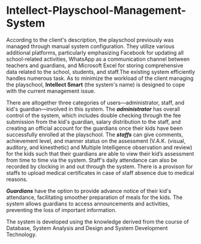 # Intellect-Playschool-Management-System

According to the client's description, the playschool previously was managed through manual system configuration. They utilize various additional platforms, particularly emphasizing Facebook for updating all school-related activities, WhatsApp as a communication channel between teachers and guardians, and Microsoft Excel for storing comprehensive data related to the school, students, and staff.The existing system efficiently handles numerous task. As to minimize the workload of the client managing the playschool, **Intellect Smart** (the system's name) is designed to cope with the current management issue.

There are altogether three categories of users—administrator, staff, and kid's guardian—involved in this system. The **_administrator_** has overall control of the system, which includes double checking through the fee submission from the kid's guardian, salary distribution to the staff, and creating an official account for the guardians once their kids have been successfully enrolled at the playschool. The **_staffs_** can give comments, achievement level, and manner status on the assessment (V.A.K. (visual, auditory, and kinesthetic) and Multiple Intelligence observation and review) for the kids such that their guardians are able to view their kid’s assessment from time to time via the system. Staff's daily attendance can also be recorded by clocking in and out through the system. There is a provison for staffs to upload medical certificates in case of staff absence due to medical reasons.

**_Guardians_** have the option to provide advance notice of their kid's attendance, facilitating smoother preparation of meals for the kids. The system allows guardians to access announcements and activities, preventing the loss of important information.

The system is developed using the knowledge derived from the course of Database, System Analysis and Design and System Development Technology.  





